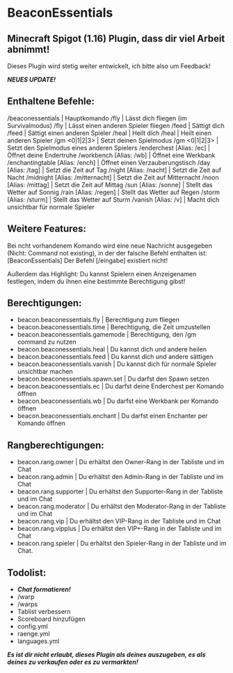 # BeaconEssentials
## Minecraft Spigot (1.16) Plugin, dass dir viel Arbeit abnimmt!
Dieses Plugin wird stetig weiter entwickelt, ich bitte also um Feedback!

***NEUES UPDATE!***

## Enthaltene Befehle:
/beaconessentials			    | Hauptkomando
/fly					    | Lässt dich fliegen (im Survivalmodus)
/fly <Spielername>			    | Lässt einen anderen Spieler fliegen
/feed					    | Sättigt dich 
/feed <Spielername>			    | Sättigt einen anderen Spieler
/heal					    | Heilt dich
/heal <Spielername>			    | Heilt einen anderen Spieler
/gm <0|1|2|3>  				    | Setzt deinen Spielmodus
/gm <0|1|2|3> <Spielername>  		    | Setzt den Spielmodus eines anderen Spielers
/enderchest [Alias: /ec]		    | Öffnet deine Endertruhe
/workbench [Alias: /wb]			    | Öffnet eine Werkbank
/enchantingtable [Alias: /ench]		    | Öffnet einen Verzauberungstisch
/day [Alias: /tag]  			    | Setzt die Zeit auf Tag
/night [Alias: /nacht]  		    | Setzt die Zeit auf Nacht
/midnight [Alias: /mitternacht]  	    | Setzt die Zeit auf Mitternacht
/noon [Alias: /mittag]			    | Setzt die Zeit auf Mittag
/sun [Alias: /sonne]			    | Stellt das Wetter auf Sonnig
/rain [Alias: /regen]			    | Stellt das Wetter auf Regen
/storm [Alias: /sturm]			    | Stellt das Wetter auf Sturm
/vanish [Alias: /v]  			    | Macht dich unsichtbar für normale Spieler
  
## Weitere Features:
Bei ncht vorhandenem Komando wird eine neue Nachricht ausgegeben (Nicht: Command not existing), in der der falsche Befehl enthalten ist: [BeaconEssentials] Der Befehl [/eingabe] existiert nicht!

Außerdem das Highlight: Du kannst Spielern einen Anzeigenamen festlegen, indem du ihnen eine bestimmte Berechtigung gibst!
## Berechtigungen:
- beacon.beaconessentials.fly               | Berechtigung zum fliegen
- beacon.beaconessentials.time              | Berechtigung, die Zeit umzustellen
- beacon.beaconessentials.gamemode          | Berechtigung, den /gm command zu nutzen
- beacon.beaconessentials.heal              | Du kannst dich und andere heilen
- beacon.beaconessentials.feed              | Du kannst dich und andere sättigen
- beacon.beaconessentials.vanish	    | Du kannst dich für normale Spieler unsichtbar machen	
- beacon.beaconessentials.spawn.set	    | Du darfst den Spawn setzen
- beacon.beaconessentials.ec		    | Du darfst deine Enderchest per Komando öffnen
- beacon.beaconessentials.wb		    | Du darfst eine Werkbank per Komando öffnen
- beacon.beaconessentials.enchant	    | Du darfst einen Enchanter per Komando öffnen

## Rangberechtigungen:
- beacon.rang.owner        		    | Du erhältst den Owner-Rang in der Tabliste und im Chat
- beacon.rang.admin        		    | Du erhältst den Admin-Rang in der Tabliste und im Chat
- beacon.rang.supporter			    | Du erhältst den Supporter-Rang in der Tabliste und im Chat
- beacon.rang.moderator			    | Du erhältst den Moderator-Rang in der Tabliste und im Chat
- beacon.rang.vip          		    | Du erhältst den VIP-Rang in der Tabliste und im Chat
- beacon.rang.vipplus      		    | Du erhältst den VIP+-Rang in der Tabliste und im Chat
- beacon.rang.spieler      		    | Du erhältst den Spieler-Rang in der Tabliste und im Chat. 

## Todolist:
- ***Chat formatieren!***
- /warp
- /warps
- Tablist verbessern
- Scoreboard hinzufügen
- config.yml
- raenge.yml
- languages.yml


***Es ist dir nicht erlaubt, dieses Plugin als deines auszugeben, es als deines zu verkaufen oder es zu vermarkten!***      
